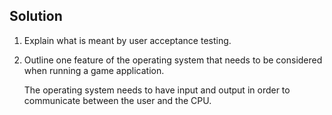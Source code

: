 ## Solution

1. Explain what is meant by user acceptance testing. 

2. Outline one feature of the operating system that needs to be considered when running a game application. 

   The operating system needs to have input and output in order to communicate between the user and the CPU. 
